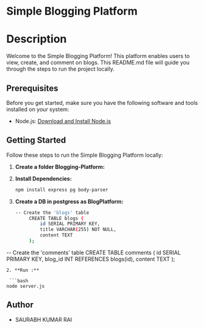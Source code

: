 # Simple Blogging Platform

# Description
Welcome to the Simple Blogging Platform! This platform enables users to view, create, and comment on blogs. This README.md file will guide you through the steps to run the project locally.

## Prerequisites

Before you get started, make sure you have the following software and tools installed on your system:

- Node.js: [Download and Install Node.js](https://nodejs.org/)

## Getting Started

Follow these steps to run the Simple Blogging Platform locally:

1. **Create a folder Blogging-Platform:**

2. **Install Dependencies:**

   ```bash
   npm install express pg body-parser
   ``` 

3. **Create a DB in postgress as BlogPlatform:**

   ```bash
   -- Create the 'blogs' table
        CREATE TABLE blogs (
            id SERIAL PRIMARY KEY,
            title VARCHAR(255) NOT NULL,
            content TEXT
        );

  -- Create the 'comments' table
       CREATE TABLE comments (
         id SERIAL PRIMARY KEY,
         blog_id INT REFERENCES blogs(id),
         content TEXT
       );

  ``` 
2. **Run :**

   ```bash
  node server.js
   ``` 


## Author

- SAURABH KUMAR RAI

